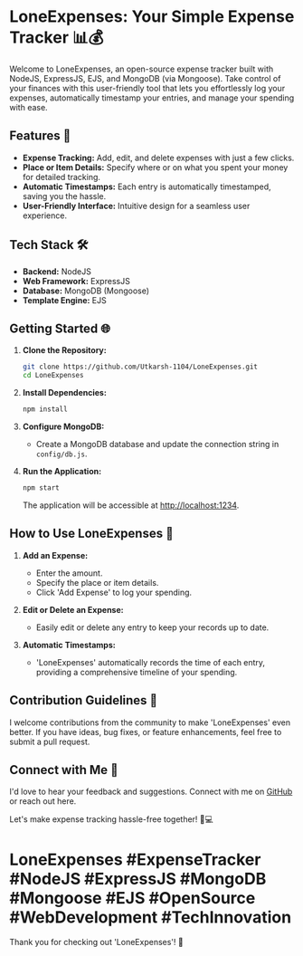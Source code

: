 
# LoneExpenses: Your Simple Expense Tracker 📊💰

Welcome to LoneExpenses, an open-source expense tracker built with NodeJS, ExpressJS, EJS, and MongoDB (via Mongoose). Take control of your finances with this user-friendly tool that lets you effortlessly log your expenses, automatically timestamp your entries, and manage your spending with ease.

## Features 🚀

- **Expense Tracking:** Add, edit, and delete expenses with just a few clicks.
- **Place or Item Details:** Specify where or on what you spent your money for detailed tracking.
- **Automatic Timestamps:** Each entry is automatically timestamped, saving you the hassle.
- **User-Friendly Interface:** Intuitive design for a seamless user experience.

## Tech Stack 🛠️

- **Backend:** NodeJS
- **Web Framework:** ExpressJS
- **Database:** MongoDB (Mongoose)
- **Template Engine:** EJS

## Getting Started 🌐

1. **Clone the Repository:**
   ```bash
   git clone https://github.com/Utkarsh-1104/LoneExpenses.git
   cd LoneExpenses
   ```

2. **Install Dependencies:**
   ```bash
   npm install
   ```

3. **Configure MongoDB:**
   - Create a MongoDB database and update the connection string in `config/db.js`.

4. **Run the Application:**
   ```bash
   npm start
   ```

   The application will be accessible at [http://localhost:1234](http://localhost:1234).

## How to Use LoneExpenses 📝

1. **Add an Expense:**
   - Enter the amount.
   - Specify the place or item details.
   - Click 'Add Expense' to log your spending.

2. **Edit or Delete an Expense:**
   - Easily edit or delete any entry to keep your records up to date.

3. **Automatic Timestamps:**
   - 'LoneExpenses' automatically records the time of each entry, providing a comprehensive timeline of your spending.


## Contribution Guidelines 🤝

I welcome contributions from the community to make 'LoneExpenses' even better. If you have ideas, bug fixes, or feature enhancements, feel free to submit a pull request.

## Connect with Me 🌟

I'd love to hear your feedback and suggestions. Connect with me on [GitHub](https://github.com/Utkarsh-1104) or reach out here.

Let's make expense tracking hassle-free together! 🚀💻

# LoneExpenses #ExpenseTracker #NodeJS #ExpressJS #MongoDB #Mongoose #EJS #OpenSource #WebDevelopment #TechInnovation

Thank you for checking out 'LoneExpenses'! 🙌
